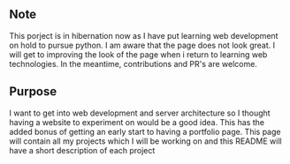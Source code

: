 ## Note
This porject is in hibernation now as I have put learning web development on hold to pursue python. I am aware that the page does not look great. I will get to improving the look of the page when i return to learning web technologies. In the meantime, contributions and PR's are welcome.

## Purpose
I want to get into web development and server architecture so I thought having a website to experiment on would be a good idea. This has the added bonus of getting an early start to having a portfolio page. This page will contain all my projects which I will be working on  and this README will have a short description of each project

